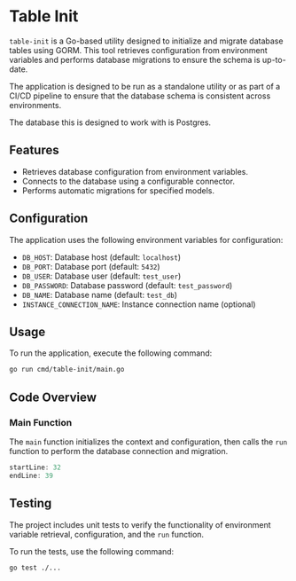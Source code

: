 # Table Init

`table-init` is a Go-based utility designed to initialize and migrate database tables using GORM. This tool retrieves configuration from environment variables and performs database migrations to ensure the schema is up-to-date.

The application is designed to be run as a standalone utility or as part of a CI/CD pipeline to ensure that the database schema is consistent across environments.

The database this is designed to work with is Postgres.

## Features

- Retrieves database configuration from environment variables.
- Connects to the database using a configurable connector.
- Performs automatic migrations for specified models.


## Configuration

The application uses the following environment variables for configuration:

- `DB_HOST`: Database host (default: `localhost`)
- `DB_PORT`: Database port (default: `5432`)
- `DB_USER`: Database user (default: `test_user`)
- `DB_PASSWORD`: Database password (default: `test_password`)
- `DB_NAME`: Database name (default: `test_db`)
- `INSTANCE_CONNECTION_NAME`: Instance connection name (optional)

## Usage

To run the application, execute the following command:

```sh
go run cmd/table-init/main.go
```

## Code Overview

### Main Function

The `main` function initializes the context and configuration, then calls the `run` function to perform the database connection and migration.

```go:cmd/table-init/main.go
startLine: 32
endLine: 39
```

## Testing

The project includes unit tests to verify the functionality of environment variable retrieval, configuration, and the `run` function.

To run the tests, use the following command:

```sh
go test ./...
```
